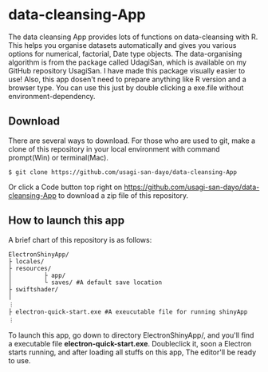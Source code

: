 # data-cleansing-App
The data cleansing App provides lots of functions on data-cleansing with R. This helps you organise datasets automatically and gives you various options for numerical, factorial, Date type objects. The data-organising algorithm is from the package called UdagiSan, which is available on my GitHub repository UsagiSan. I have made this package visually easier to use! 
Also, this app dosen't need to prepare anything like R version and a browser type. You can use this just by double clicking a exe.file without environment-dependency.

## Download
There are several ways to download. For those who are used to git, make a clone of this repository in your local environment with command prompt(Win) or terminal(Mac).
```
$ git clone https://github.com/usagi-san-dayo/data-cleansing-App
```
Or click a Code button top right on https://github.com/usagi-san-dayo/data-cleansing-App to download a zip file of this repository.

## How to launch this app
A brief chart of this repository is as follows:
```
ElectronShinyApp/
├ locales/
├ resources/
│         ├ app/
│         └ saves/ #A default save location
├ swiftshader/
│           
︙
├ electron-quick-start.exe #A exeucutable file for running shinyApp
︙           
```
To launch this app, go down to directory ElectronShinyApp/, and you'll find a executable file **electron-quick-start.exe**. Doubleclick it, soon a Electron starts running, and after loading all stuffs on this app, The editor'll be ready to use. 

